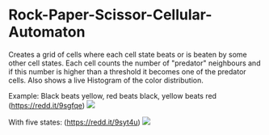 # Rock-Paper-Scissor-Cellular-Automaton

Creates a grid of cells where each cell state beats or is beaten by some other cell states.
Each cell counts the number of "predator" neighbours and if this number is higher than a threshold it becomes one of the predator cells.
Also shows a live Histogram of the color distribution.

Example: Black beats yellow, red beats black, yellow beats red (https://redd.it/9sgfqe)
![](https://i.imgur.com/pPufGTX.gif)

With five states: (https://redd.it/9syt4u)
![](https://i.imgur.com/YVHDNDa.gif)
